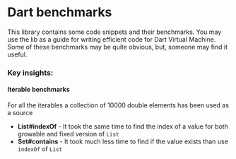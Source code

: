 # Dart benchmarks

This library contains some code snippets and their benchmarks. You may use the lib as a guide for writing efficient code
for Dart Virtual Machine. Some of these benchmarks may be quite obvious, but, someone may find it useful. 

### Key insights:

#### Iterable benchmarks

For all the iterables a collection of 10000 double elements has been used as a source

- **List#indexOf** - It took the same time to find the index of a value for both growable and fixed version of `List`
- **Set#contains** - It took much less time to find if the value exists than use `indexOf` of `List` 